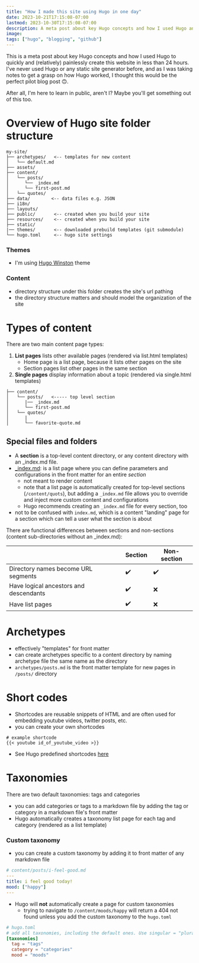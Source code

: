 ```yaml
---
title: "How I made this site using Hugo in one day"
date: 2023-10-21T17:15:08-07:00
lastmod: 2023-10-30T17:15:08-07:00
description: A meta post about key Hugo concepts and how I used Hugo and GitHub to create this website.
image: 
tags: ["hugo", "blogging", "github"]
---
```

This is a meta post about key Hugo concepts and how I used Hugo to quickly and (relatively) painlessly create this website in less than 24 hours. I've never used Hugo or any static site generator before, and as I was taking notes to get a grasp on how Hugo worked, I thought this would be the perfect pilot blog post 🙃.

After all, I'm here to learn in public, aren't I? Maybe you'll get something out of this too.

# Overview of Hugo site folder structure

```
my-site/
├── archetypes/   <-- templates for new content
│   └── default.md
├── assets/
├── content/
│   └── posts/
│      └── _index.md
│      └── first-post.md
│   └── quotes/
├── data/        <-- data files e.g. JSON
├── i18n/
├── layouts/
├── public/       <-- created when you build your site
├── resources/    <-- created when you build your site
├── static/
|── themes/       <-- downloaded prebuild templates (git submodule)
└── hugo.toml     <-- hugo site settings
```

### Themes

- I'm using [Hugo Winston](https://themes.gohugo.io/hugo-winston-theme/) theme

### Content

- directory structure under this folder creates the site's url pathing
- the directory structure matters and should model the organization of the site

# Types of content

There are two main content page types:

1. **List pages** lists other available pages (rendered via list.html templates)
   - Home page is a list page, because it lists other pages on the site
   - Section pages list other pages in the same section
2. **Single pages** display information about a topic (rendered via single.html templates)

```
├── content/
│   └── posts/   <----- top level section
│      |── _index.md
│      └── first-post.md
│   └── quotes/
│      | 
│      └── favorite-quote.md

```

## Special files and folders

- A **section** is a top-level content directory, or any content directory with an _index.md file.
- [_index.md](https://gohugo.io/content-management/organization/#index-pages-_indexmd): is a list page where you can define parameters and configurations in the front matter for an entire _section_
  - not meant to render content
  - note that a list page is automatically created for top-level sections (`/content/quots`), but adding a `_index.md` file allows you to override and inject more custom content and configurations
  - Hugo recommends creating an `_index.md` file for every section, too
- not to be confused with `index.md`, which is a content "landing" page for a section which can tell a user what the section is about

There are functional differences between sections and non-sections (content sub-directories without an _index.md):

| | Section | Non-section |
| --- | --- | --- |
|Directory names become URL segments| ✔️| ✔️|
|Have logical ancestors and descendants|✔️| ❌|
|Have list pages|✔️| ❌|

# Archetypes

- effectively "templates" for front matter
- can create archetypes specific to a content directory by naming archetype file the same name as the directory
- `archetypes/posts.md` is the front matter template for new pages in `/posts/` directory

# Short codes

- Shortcodes are reusable snippets of HTML and are often used for embedding youtube videos, twitter posts, etc.
- you can create your own shortcodes

```
# example shortcode
{{< youtube id_of_youtube_video >}}
```

- See Hugo predefined shortcodes [here](https://gohugo.io/content-management/shortcodes/#use-hugos-built-in-shortcodes)

# Taxonomies

There are two default taxonomies: tags and categories

- you can add categories or tags to a markdown file by adding the tag or category in a markdown file's front matter
- Hugo automatically creates a taxonomy list page for each tag and category (rendered as a list template)

### Custom taxonomy

- you can create a custom taxonomy by adding it to front matter of any markdown file

```yaml
# content/posts/i-feel-good.md
---
title: i feel good today!
mood: ["happy"]
---
```

- Hugo will **not** automatically create a page for custom taxonomies
  - trying to navigate to `/content/moods/happy` will return a 404 not found unless you add the custom taxonomy to the `hugo.toml`

```toml
# hugo.toml
# add all taxonomies, including the default ones. Use singular = "plural" format.
[taxonomies]
  tag = "tags"
  category = "categories"
  mood = "moods"
```
